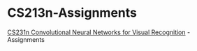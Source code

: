 # CS213n-Assignments
[CS231n Convolutional Neural Networks for Visual Recognition](http://cs231n.stanford.edu) - Assignments
